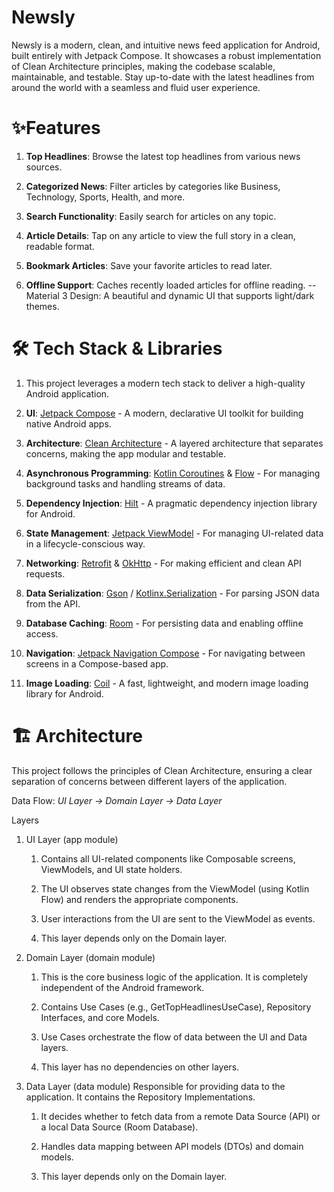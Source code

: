 # Newsly
Newsly is a modern, clean, and intuitive news feed application for Android, built entirely with Jetpack Compose. It showcases a robust implementation of Clean Architecture principles, making the codebase scalable, maintainable, and testable. Stay up-to-date with the latest headlines from around the world with a seamless and fluid user experience.

# ✨Features

1. **Top Headlines**: Browse the latest top headlines from various news sources.

2. **Categorized News**: Filter articles by categories like Business, Technology, Sports, Health, and more.

3. **Search Functionality**: Easily search for articles on any topic.

4. **Article Details**: Tap on any article to view the full story in a clean, readable format.

5. **Bookmark Articles**: Save your favorite articles to read later.

6. **Offline Support**: Caches recently loaded articles for offline reading.
   --   Material 3 Design: A beautiful and dynamic UI that supports light/dark themes.

# 🛠 Tech Stack & Libraries
1. This project leverages a modern tech stack to deliver a high-quality Android application.

2. **UI**: [Jetpack Compose](https://developer.android.com/jetpack/compose) - A modern, declarative UI toolkit for building native Android apps.

3. **Architecture**: [Clean Architecture](https://blog.cleancoder.com/uncle-bob/2012/08/13/the-clean-architecture.html) - A layered architecture that separates concerns, making the app modular and testable.

4. **Asynchronous Programming**: [Kotlin Coroutines](https://kotlinlang.org/docs/coroutines-overview.html) & [Flow](https://kotlinlang.org/docs/flow.html) - For managing background tasks and handling streams of data.

5. **Dependency Injection**: [Hilt](https://developer.android.com/training/dependency-injection/hilt-android) - A pragmatic dependency injection library for Android.

6. **State Management**: [Jetpack ViewModel](https://developer.android.com/topic/libraries/architecture/viewmodel) - For managing UI-related data in a lifecycle-conscious way.

7. **Networking**: [Retrofit](https://square.github.io/retrofit/) & [OkHttp](https://square.github.io/okhttp/) - For making efficient and clean API requests.

8. **Data Serialization**: [Gson](https://github.com/google/gson) / [Kotlinx.Serialization](https://github.com/Kotlin/kotlinx.serialization) - For parsing JSON data from the API.

9. **Database Caching**: [Room](https://developer.android.com/training/data-storage/room) - For persisting data and enabling offline access.

10. **Navigation**: [Jetpack Navigation Compose](https://developer.android.com/jetpack/compose/navigation) - For navigating between screens in a Compose-based app.

11. **Image Loading**: [Coil](https://coil-kt.github.io/coil/) - A fast, lightweight, and modern image loading library for Android.

# 🏗️ Architecture
This project follows the principles of Clean Architecture, ensuring a clear separation of concerns between different layers of the application.

Data Flow: *UI Layer -> Domain Layer -> Data Layer*

Layers
1. UI Layer (app module)
    1. Contains all UI-related components like Composable screens, ViewModels, and UI state holders.

    2. The UI observes state changes from the ViewModel (using Kotlin Flow) and renders the appropriate components.

    3. User interactions from the UI are sent to the ViewModel as events.

    4. This layer depends only on the Domain layer.

2. Domain Layer (domain module)
    1. This is the core business logic of the application. It is completely independent of the Android framework.

    2. Contains Use Cases (e.g., GetTopHeadlinesUseCase), Repository Interfaces, and core Models.

    3. Use Cases orchestrate the flow of data between the UI and Data layers.

    4. This layer has no dependencies on other layers.

3. Data Layer (data module)
   Responsible for providing data to the application. It contains the Repository Implementations.

    1. It decides whether to fetch data from a remote Data Source (API) or a local Data Source (Room Database).

    2. Handles data mapping between API models (DTOs) and domain models.

    3. This layer depends only on the Domain layer.